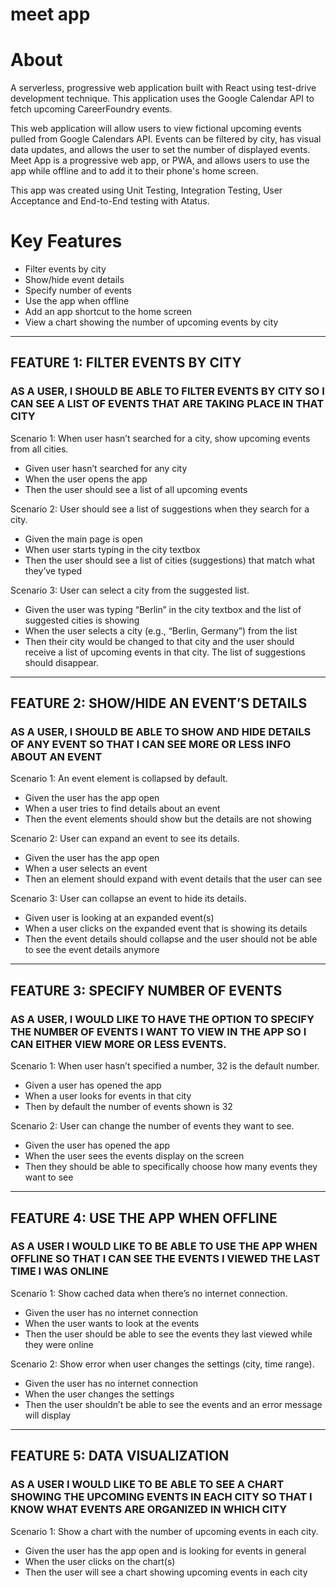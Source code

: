 # meet app

# About

A serverless, progressive web application built with React using test-drive development technique. This application uses the Google Calendar API to fetch upcoming CareerFoundry events.

This web application will allow users to view fictional upcoming events pulled from Google Calendars API. Events can be filtered by city, has visual data updates, and allows the user to set the number of displayed events. Meet App is a progressive web app, or PWA, and allows users to use the app while offline and to add it to their phone's home screen.

This app was created using Unit Testing, Integration Testing, User Acceptance and End-to-End testing with Atatus. 

# Key Features

* Filter events by city
* Show/hide event details
* Specify number of events
* Use the app when offline
* Add an app shortcut to the home screen
* View a chart showing the number of upcoming events by city
***
## FEATURE 1: FILTER EVENTS BY CITY
### AS A USER, I SHOULD BE ABLE TO FILTER EVENTS BY CITY SO I CAN SEE A LIST OF EVENTS THAT ARE TAKING PLACE IN THAT CITY

Scenario 1: When user hasn’t searched for a city, show upcoming events from all cities.
* Given user hasn’t searched for any city
* When the user opens the app 
* Then the user should see a list of all upcoming events

Scenario 2: User should see a list of suggestions when they search for a city.
* Given the main page is open
* When user starts typing in the city textbox
* Then the user should see a list of cities (suggestions) that match what they’ve typed

Scenario 3: User can select a city from the suggested list.
* Given the user was typing “Berlin” in the city textbox and the list of suggested cities is showing
* When the user selects a city (e.g., “Berlin, Germany”) from the list
* Then their city would be changed to that city and the user should receive a list of upcoming events in that city. The list of suggestions should disappear.
***
## FEATURE 2: SHOW/HIDE AN EVENT’S DETAILS
### AS A USER, I SHOULD BE ABLE TO SHOW AND HIDE DETAILS OF ANY EVENT SO THAT I CAN SEE MORE OR LESS INFO ABOUT AN EVENT

Scenario 1: An event element is collapsed by default.
* Given the user has the app open
* When a user tries to find details about an event
* Then the event elements should show but the details are not showing

Scenario 2: User can expand an event to see its details.
* Given the user has the app open
* When a user selects an event
* Then an element should expand with event details that the user can see

Scenario 3: User can collapse an event to hide its details.
* Given user is looking at an expanded event(s)
* When a user clicks on the expanded event that is showing its details
* Then the event details should collapse and the user should not be able to see the event details anymore
***
## FEATURE 3: SPECIFY NUMBER OF EVENTS
### AS A USER, I WOULD LIKE TO HAVE THE OPTION TO SPECIFY THE NUMBER OF EVENTS I WANT TO VIEW IN THE APP SO I CAN EITHER VIEW MORE OR LESS EVENTS.

Scenario 1: When user hasn’t specified a number, 32 is the default number.
* Given a user has opened the app
* When a user looks for events in that city
* Then by default the number of events shown is 32 

Scenario 2: User can change the number of events they want to see.
* Given the user has opened the app
* When the user sees the events display on the screen
* Then they should be able to specifically choose how many events they want to see
***
## FEATURE 4: USE THE APP WHEN OFFLINE
### AS A USER I WOULD LIKE TO BE ABLE TO USE THE APP WHEN OFFLINE SO THAT I CAN SEE THE EVENTS I VIEWED THE LAST TIME I WAS ONLINE

Scenario 1: Show cached data when there’s no internet connection.
* Given the user has no internet connection
* When the user wants to look at the events
* Then the user should be able to see the events they last viewed while they were online

Scenario 2: Show error when user changes the settings (city, time range).
* Given the user has no internet connection
* When the user changes the settings
* Then the user shouldn’t be able to see the events and an error message will display
***
## FEATURE 5: DATA VISUALIZATION
### AS A USER I WOULD LIKE TO BE ABLE TO SEE A CHART SHOWING THE UPCOMING EVENTS IN EACH CITY SO THAT I KNOW WHAT EVENTS ARE ORGANIZED IN WHICH CITY

Scenario 1: Show a chart with the number of upcoming events in each city.
* Given the user has the app open and is looking for events in general
* When the user clicks on the chart(s)
* Then the user will see a chart showing upcoming events in each city
